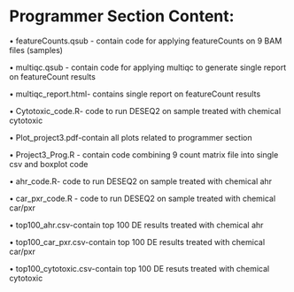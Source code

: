 # Programmer Section Content:

•	featureCounts.qsub - contain code for applying featureCounts on 9 BAM files (samples)

•	multiqc.qsub - contain code for applying multiqc to generate single report on featureCount results

• multiqc_report.html- contains single report on featureCount results

• Cytotoxic_code.R- code to run DESEQ2 on sample treated with chemical cytotoxic

• Plot_project3.pdf-contain all plots related to programmer section

• Project3_Prog.R - contain code combining 9 count matrix file into single csv and boxplot code

• ahr_code.R- code to run DESEQ2 on sample treated with chemical ahr

• car_pxr_code.R - code to run DESEQ2 on sample treated with chemical car/pxr

• top100_ahr.csv-contain top 100 DE results treated with chemical ahr

• top100_car_pxr.csv-contain top 100 DE results treated with chemical car/pxr

• top100_cytotoxic.csv-contain top 100 DE resuts treated with chemical cytotoxic






